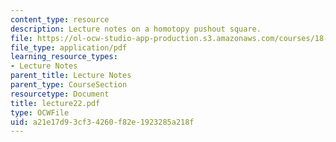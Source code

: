```yaml
---
content_type: resource
description: Lecture notes on a homotopy pushout square.
file: https://ol-ocw-studio-app-production.s3.amazonaws.com/courses/18-917-topics-in-algebraic-topology-the-sullivan-conjecture-fall-2007/a21e17d93cf34260f82e1923285a218f_lecture22.pdf
file_type: application/pdf
learning_resource_types:
- Lecture Notes
parent_title: Lecture Notes
parent_type: CourseSection
resourcetype: Document
title: lecture22.pdf
type: OCWFile
uid: a21e17d9-3cf3-4260-f82e-1923285a218f
---
```

